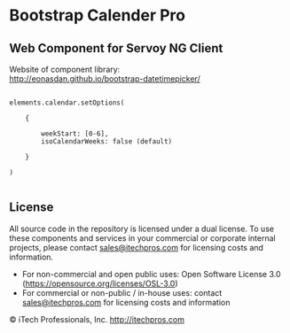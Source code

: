 # Bootstrap Calender Pro
## Web Component for Servoy NG Client


Website of component library:  
http://eonasdan.github.io/bootstrap-datetimepicker/




```

elements.calendar.setOptions( 

    { 

        weekStart: [0-6],
        isoCalendarWeeks: false (default)

    }

)


```




## License

All source code in the repository is licensed under a dual license.  To use these components and services in your commercial or corporate internal projects, please contact sales@itechpros.com for licensing costs and information.

 * For non-commercial and open public uses: Open Software License 3.0 (https://opensource.org/licenses/OSL-3.0)
 * For commercial or non-public / in-house uses: contact sales@itechpros.com for licensing costs and information

&copy; iTech Professionals, Inc. 
http://itechpros.com
